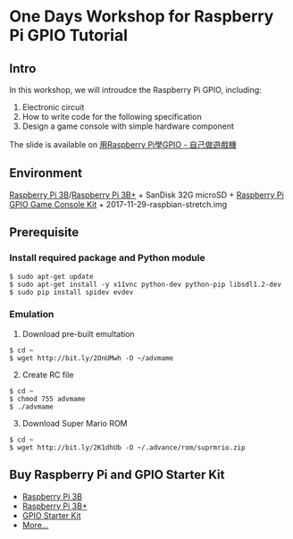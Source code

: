 # One Days Workshop for Raspberry Pi GPIO Tutorial

## Intro
In this workshop, we will introudce the Raspberry Pi GPIO, including:
1. Electronic circuit
2. How to write code for the following specification
3. Design a game console with simple hardware component

The slide is available on [用Raspberry Pi學GPIO - 自己做遊戲機](https://www.slideshare.net/raspberrypi-tw/gpio-gameconsolestarterkit)


## Environment
[Raspberry Pi 3B](https://www.raspberrypi.com.tw/10684/55/)/[Raspberry Pi 3B+](https://www.raspberrypi.com.tw/19429/57/) + SanDisk 32G microSD  + [Raspberry Pi GPIO Game Console Kit](https://www.raspberrypi.com.tw/2557/gpio-game-console-starter-kit/) + 2017-11-29-raspbian-stretch.img

## Prerequisite
### Install required package and Python module
```shell  
$ sudo apt-get update
$ sudo apt-get install -y x11vnc python-dev python-pip libsdl1.2-dev 
$ sudo pip install spidev evdev
```

### Emulation
1. Download pre-built emultation
```shell  
$ cd ~
$ wget http://bit.ly/2OnUMwh -O ~/advmame
```

2. Create RC file
```shell  
$ cd ~
$ chmod 755 advmame
$ ./advmame
```

3. Download Super Mario ROM
```shell  
$ cd ~
$ wget http://bit.ly/2K1dhUb -O ~/.advance/rom/suprmrio.zip
```

## Buy Raspberry Pi and GPIO Starter Kit
* [Raspberry Pi 3B](https://www.raspberrypi.com.tw/10684/55/)
* [Raspberry Pi 3B+](https://www.raspberrypi.com.tw/19429/57/)
* [GPIO Starter Kit](https://www.raspberrypi.com.tw/2557/gpio-game-console-starter-kit/)
* [More...](https://www.raspberrypi.com.tw/purchase/)
